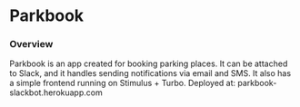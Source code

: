 # Parkbook

### Overview
Parkbook is an app created for booking parking places. It can be attached to Slack, and it handles sending notifications via email and SMS. It also has a simple frontend running on Stimulus + Turbo. Deployed at: parkbook-slackbot.herokuapp.com